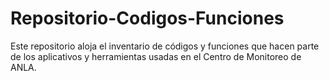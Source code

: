 # Repositorio-Codigos-Funciones
Este repositorio aloja el inventario de códigos y funciones que hacen parte de los aplicativos y herramientas usadas en el Centro de Monitoreo de ANLA.
